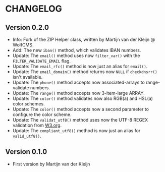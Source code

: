 CHANGELOG
=========

Version 0.2.0
-------------
-   Info: Fork of the ZIP Helper class, written by Martijn van der Kleijn @ WolfCMS.
-   Add: The new `iban()` method, which validates IBAN numbers.
-   Update: The `email()` method uses now `filter_var()` with the `FILTER_VALIDATE_EMAIL` flag.
-   Update: The `email_rfc()` method is now just an alias for `email()`.
-   Update: The `email_domain()` method returns now `NULL` if `checkdnsrr()` isn't available. 
-   Update: The `phone()` method accepts now associated-arrays to range-validate numbers.
-   Update: The `range()` method accepts now 3-item-large ARRAY.
-   Update: The `color()` method validates now also RGB(a) and HSL(a) color schemes.
-   Update: The `color()` method accepts now a second parameter to configure the color scheme.
-   Update: The `validat_utf8()` method uses now the UTF-8 REGEX validation from [W3.org](https://www.w3.org/International/questions/qa-forms-utf-8.en).
-   Update: The `compliant_utf8()` method is now just an alias for `valid_utf8()`.


Version 0.1.0
-------------
-   First version by Martijn van der Kleijn